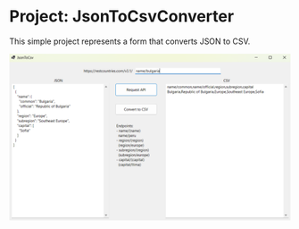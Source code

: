 # Project: JsonToCsvConverter

This simple project represents a form that converts JSON to CSV.

![Screenshot](./Screenshot1.png)
